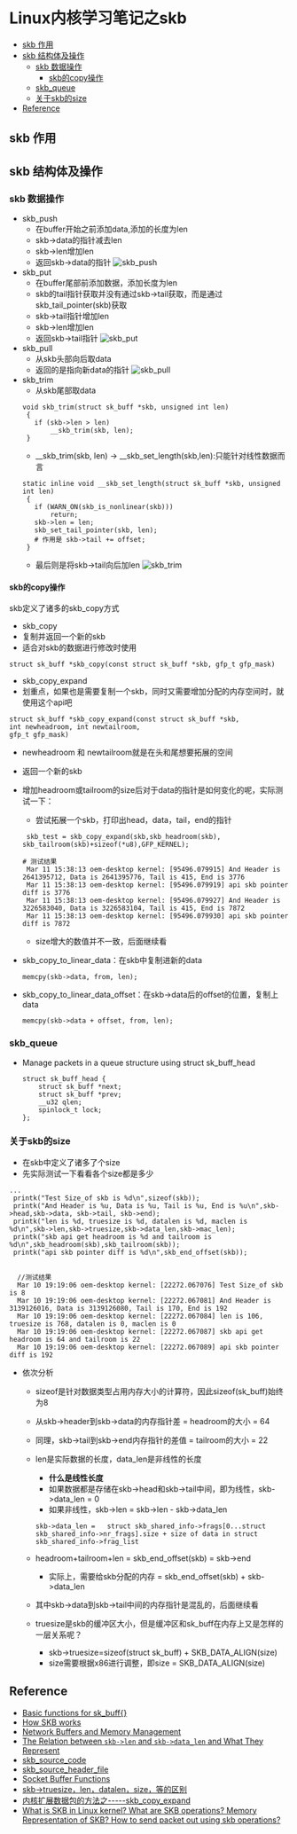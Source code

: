 # Linux内核学习笔记之skb

- [skb 作用](#skb-%e4%bd%9c%e7%94%a8)
- [skb 结构体及操作](#skb-%e7%bb%93%e6%9e%84%e4%bd%93%e5%8f%8a%e6%93%8d%e4%bd%9c)
  - [skb 数据操作](#skb-%e6%95%b0%e6%8d%ae%e6%93%8d%e4%bd%9c)
    - [skb的copy操作](#skb%e7%9a%84copy%e6%93%8d%e4%bd%9c)
  - [skb_queue](#skbqueue)
  - [关于skb的size](#%e5%85%b3%e4%ba%8eskb%e7%9a%84size)
- [Reference](#reference)

## skb 作用
## skb 结构体及操作

### skb 数据操作
   - skb_push
     - 在buffer开始之前添加data,添加的长度为len
     - skb->data的指针减去len
     - skb->len增加len
     - 返回skb->data的指针
     ![skb_push](/images/skb_push.png)
   - skb_put
     - 在buffer尾部前添加数据，添加长度为len
     - skb的tail指针获取并没有通过skb->tail获取，而是通过skb_tail_pointer(skb)获取
     - skb->tail指针增加len
     - skb->len增加len
     - 返回skb->tail指针
     ![skb_put](/images/skb_put.png)
   - skb_pull
     - 从skb头部向后取data
     - 返回的是指向新data的指针
     ![skb_pull](/images/skb_pull.png)
   - skb_trim
     - 从skb尾部取data
     ```
     void skb_trim(struct sk_buff *skb, unsigned int len)
      {
      	if (skb->len > len)
      		__skb_trim(skb, len);
      }
     ```
     - __skb_trim(skb, len) -> __skb_set_length(skb,len):只能针对线性数据而言
     ```
     static inline void __skb_set_length(struct sk_buff *skb, unsigned int len)
      {
      	if (WARN_ON(skb_is_nonlinear(skb)))
      		return;
      	skb->len = len;
      	skb_set_tail_pointer(skb, len);
        # 作用是 skb->tail += offset;
      }
     ```
     - 最后则是将skb->tail向后加len
     ![skb_trim](/images/skb_trim.png) 

#### skb的copy操作
skb定义了诸多的skb_copy方式
- skb_copy
 - 复制并返回一个新的skb
 - 适合对skb的数据进行修改时使用
 ```
 struct sk_buff *skb_copy(const struct sk_buff *skb, gfp_t gfp_mask)
 ```
- skb_copy_expand
 - 划重点，如果也是需要复制一个skb，同时又需要增加分配的内存空间时，就使用这个api吧
 ```
 struct sk_buff *skb_copy_expand(const struct sk_buff *skb,
int newheadroom, int newtailroom,
gfp_t gfp_mask)
 ```
 - newheadroom 和 newtailroom就是在头和尾想要拓展的空间
 - 返回一个新的skb
 - 增加headroom或tailroom的size后对于data的指针是如何变化的呢，实际测试一下：
   - 尝试拓展一个skb，打印出head，data，tail，end的指针
   ```
    skb_test = skb_copy_expand(skb,skb_headroom(skb), skb_tailroom(skb)+sizeof(*u8),GFP_KERNEL);

   # 测试结果
    Mar 11 15:38:13 oem-desktop kernel: [95496.079915] And Header is 2641395712, Data is 2641395776, Tail is 415, End is 3776
    Mar 11 15:38:13 oem-desktop kernel: [95496.079919] api skb pointer diff is 3776
    Mar 11 15:38:13 oem-desktop kernel: [95496.079927] And Header is 3226583040, Data is 3226583104, Tail is 415, End is 7872
    Mar 11 15:38:13 oem-desktop kernel: [95496.079930] api skb pointer diff is 7872
   ```
   - size增大的数值并不一致，后面继续看
   
- skb_copy_to_linear_data：在skb中复制进新的data
  ```
  memcpy(skb->data, from, len);
  ```
- skb_copy_to_linear_data_offset：在skb->data后的offset的位置，复制上data
  ```
  memcpy(skb->data + offset, from, len);
  ```


### skb_queue
   - Manage packets in a queue structure using struct sk_buff_head
     ```
     struct sk_buff_head {
         struct sk_buff *next;        
         struct sk_buff *prev;        
         __u32 qlen;        
         spinlock_t lock; 
     }; 
     ```
### 关于skb的size
   - 在skb中定义了诸多了个size
   - 先实际测试一下看看各个size都是多少
   ```
   ...
    printk("Test Size_of skb is %d\n",sizeof(skb));
   	printk("And Header is %u, Data is %u, Tail is %u, End is %u\n",skb->head,skb->data, skb->tail, skb->end);
   	printk("len is %d, truesize is %d, datalen is %d, maclen is %d\n",skb->len,skb->truesize,skb->data_len,skb->mac_len);
   	printk("skb api get headroom is %d and tailroom is %d\n",skb_headroom(skb),skb_tailroom(skb));
   	printk("api skb pointer diff is %d\n",skb_end_offset(skb));


     //测试结果
     Mar 10 19:19:06 oem-desktop kernel: [22272.067076] Test Size_of skb is 8
     Mar 10 19:19:06 oem-desktop kernel: [22272.067081] And Header is 3139126016, Data is 3139126080, Tail is 170, End is 192
     Mar 10 19:19:06 oem-desktop kernel: [22272.067084] len is 106, truesize is 768, datalen is 0, maclen is 0
     Mar 10 19:19:06 oem-desktop kernel: [22272.067087] skb api get headroom is 64 and tailroom is 22
     Mar 10 19:19:06 oem-desktop kernel: [22272.067089] api skb pointer diff is 192

   ```
   - 依次分析
     - sizeof是针对数据类型占用内存大小的计算符，因此sizeof(sk_buff)始终为8
     - 从skb->header到skb->data的内存指针差 = headroom的大小 = 64
     - 同理，skb->tail到skb->end内存指针的差值 = tailroom的大小 = 22
     
     - len是实际数据的长度，data_len是非线性的长度
       - **什么是线性长度**
       - 如果数据都是存储在skb->head和skb->tail中间，即为线性，skb->data_len = 0
       - 如果非线性，skb->len = skb->len - skb->data_len
       ```
       skb->data_len =   struct skb_shared_info->frags[0...struct skb_shared_info->nr_frags].size + size of data in struct skb_shared_info->frag_list
       ```

     - headroom+tailroom+len = skb_end_offset(skb) = skb->end
       - 实际上，需要给skb分配的内存 = skb_end_offset(skb) + skb->data_len
     - 其中skb->data到skb->tail中间的内存指针是混乱的，后面继续看
     - truesize是skb的缓冲区大小，但是缓冲区和sk_buff在内存上又是怎样的一层关系呢？
       - skb->truesize=sizeof(struct sk_buff) + SKB_DATA_ALIGN(size)
       - size需要根据x86进行调整，即size = SKB_DATA_ALIGN(size)
  
## Reference
- [Basic functions for sk_buff{}](http://www.skbuff.net/skbbasic.html)
- [How SKB works](http://vger.kernel.org/~davem/skb_data.html)
- [Network Buffers and Memory Management](https://www.linuxjournal.com/article/1312)
- [The Relation between `skb->len` and `skb->data_len` and What They Represent](https://0x657573.wordpress.com/2010/11/22/the-relation-between-skb-len-and-skb-data_len-and-what-they-represent/)
- [skb_source_code](https://github.com/torvalds/linux/blob/master/net/core/skbuff.c)
- [skb_source_header_file](https://github.com/torvalds/linux/blob/master/include/linux/skbuff.h)
- [Socket Buffer Functions](https://www.fsl.cs.sunysb.edu/kernel-api/re498.html)
- [skb->truesize，len，datalen，size，等的区别](http://blog.chinaunix.net/uid-26029760-id-1746557.html)
- [内核扩展数据包的方法之-----skb_copy_expand](https://blog.csdn.net/NW_NW_NW/article/details/73251901)
- [What is SKB in Linux kernel? What are SKB operations? Memory Representation of SKB? How to send packet out using skb operations?](http://amsekharkernel.blogspot.com/2014/08/what-is-skb-in-linux-kernel-what-are.html)


